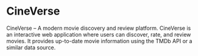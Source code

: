 # CineVerse
CineVerse – A modern movie discovery and review platform. CineVerse is an interactive web application where users can discover, rate, and review movies. It provides up-to-date movie information using the TMDb API or a similar data source.
